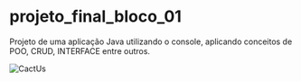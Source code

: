 # projeto_final_bloco_01

Projeto de uma aplicação Java utilizando o console, aplicando conceitos de POO, CRUD, INTERFACE entre outros.

![CactUs](https://github.com/WallyssonChristian/projeto_final_bloco_01/assets/21178527/f6d31e0e-526d-4201-b67f-c959436f520c)

